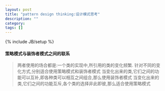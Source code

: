 ```yaml
---
layout: post
title: "pattern design thinking:设计模式思考"
description: ""
category: 
tags: []
---
```

{% include JB/setup %}

#### 策略模式与装饰者模式之间的联系

> 两者使用的场合都是:一个类的实现中,所引用的类的变化频繁.
> 针对不同的变化方式,分别适合使用策略模式和装饰者模式
> 当变化出来的类,它们之间的功能可以互补,即各种类可以相互之间组合,那么使用装饰者模式
> 当变化出来的类,它们之间的功能互斥,各个类的选择非此即彼,那么适合使用策略模式